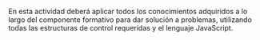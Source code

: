 En esta actividad deberá aplicar todos los conocimientos adquiridos a lo largo del componente formativo para dar solución a problemas, utilizando todas las estructuras de control requeridas y el lenguaje JavaScript.
